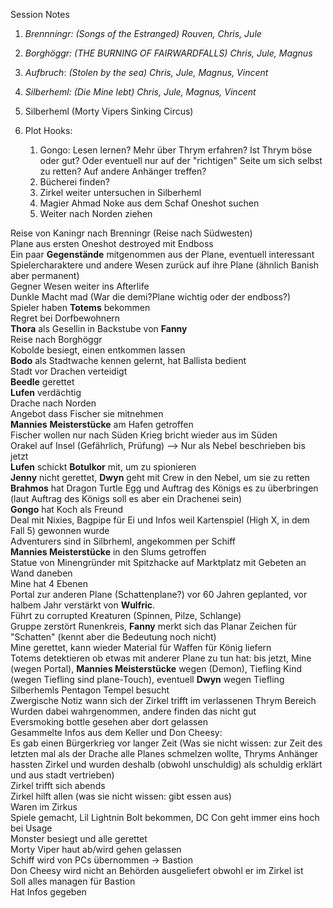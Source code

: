 Session Notes

1. _Brennningr: (Songs of the Estranged) Rouven, Chris, Jule_
2. _Borghöggr: (THE BURNING OF FAIRWARDFALLS) Chris, Jule, Magnus_
3. _Aufbruch_: _(Stolen by the sea)_ _Chris, Jule, Magnus, Vincent_
4. _Silberheml: (Die Mine lebt)_ _Chris, Jule, Magnus, Vincent_
5. Silberheml (Morty Vipers Sinking Circus)
6. Plot Hooks:
    
    1. Gongo: Lesen lernen? Mehr über Thrym erfahren? Ist Thrym böse oder gut? Oder eventuell nur auf der "richtigen" Seite um sich selbst zu retten? Auf andere Anhänger treffen?
    2. Bücherei finden?
    3. Zirkel weiter untersuchen in Silberheml
    4. Magier Ahmad Noke aus dem Schaf Oneshot suchen
    5. Weiter nach Norden ziehen

Reise von Kaningr nach Brenningr (Reise nach Südwesten)  
Plane aus ersten Oneshot destroyed mit Endboss  
Ein paar **Gegenstände** mitgenommen aus der Plane, eventuell interessant  
Spielercharaktere und andere Wesen zurück auf ihre Plane (ähnlich Banish aber permanent)  
Gegner Wesen weiter ins Afterlife  
Dunkle Macht mad (War die demi?Plane wichtig oder der endboss?)  
Spieler haben **Totems** bekommen  
Regret bei Dorfbewohnern  
**Thora** als Gesellin in Backstube von **Fanny**  
Reise nach Borghöggr  
Kobolde besiegt, einen entkommen lassen  
**Bodo** als Stadtwache kennen gelernt, hat Ballista bedient  
Stadt vor Drachen verteidigt  
**Beedle** gerettet  
**Lufen** verdächtig  
Drache nach Norden  
Angebot dass Fischer sie mitnehmen  
**Mannies** **Meisterstücke** am Hafen getroffen  
Fischer wollen nur nach Süden Krieg bricht wieder aus im Süden  
Orakel auf Insel (Gefährlich, Prüfung) --\> Nur als Nebel beschrieben bis jetzt  
**Lufen** schickt **Botulkor** mit, um zu spionieren  
**Jenny** nicht gerettet, **Dwyn** geht mit Crew in den Nebel, um sie zu retten  
**Brahmos** hat Dragon Turtle Egg und Auftrag des Königs es zu überbringen (laut Auftrag des Königs soll es aber ein Drachenei sein)  
**Gongo** hat Koch als Freund  
Deal mit Nixies, Bagpipe für Ei und Infos weil Kartenspiel (High X, in dem Fall 5) gewonnen wurde  
Adventurers sind in Silbrheml, angekommen per Schiff  
**Mannies Meisterstücke** in den Slums getroffen  
Statue von Minengründer mit Spitzhacke auf Marktplatz mit Gebeten an Wand daneben  
Mine hat 4 Ebenen  
Portal zur anderen Plane (Schattenplane?) vor 60 Jahren geplanted, vor halbem Jahr verstärkt von **Wulfric**.  
Führt zu corrupted Kreaturen (Spinnen, Pilze, Schlange)  
Gruppe zerstört Runenkreis, **Fanny** merkt sich das Planar Zeichen für "Schatten" (kennt aber die Bedeutung noch nicht)  
Mine gerettet, kann wieder Material für Waffen für König liefern  
Totems detektieren ob etwas mit anderer Plane zu tun hat: bis jetzt, Mine (wegen Portal), **Mannies Meisterstücke** wegen (Demon), Tiefling Kind (wegen Tiefling sind plane-Touch), eventuell **Dwyn** wegen Tiefling  
Silberhemls Pentagon Tempel besucht  
Zwergische Notiz wann sich der Zirkel trifft im verlassenen Thrym Bereich  
Wurden dabei wahrgenommen, andere finden das nicht gut  
Eversmoking bottle gesehen aber dort gelassen  
Gesammelte Infos aus dem Keller und Don Cheesy:  
Es gab einen Bürgerkrieg vor langer Zeit (Was sie nicht wissen: zur Zeit des letzten mal als der Drache alle Planes schmelzen wollte, Thryms Anhänger hassten Zirkel und wurden deshalb (obwohl unschuldig) als schuldig erklärt und aus stadt vertrieben)  
Zirkel trifft sich abends  
Zirkel hilft allen (was sie nicht wissen: gibt essen aus)  
Waren im Zirkus  
Spiele gemacht, Lil Lightnin Bolt bekommen, DC Con geht immer eins hoch bei Usage  
Monster besiegt und alle gerettet  
Morty Viper haut ab/wird gehen gelassen  
Schiff wird von PCs übernommen -\> Bastion  
Don Cheesy wird nicht an Behörden ausgeliefert obwohl er im Zirkel ist  
Soll alles managen für Bastion  
Hat Infos gegeben